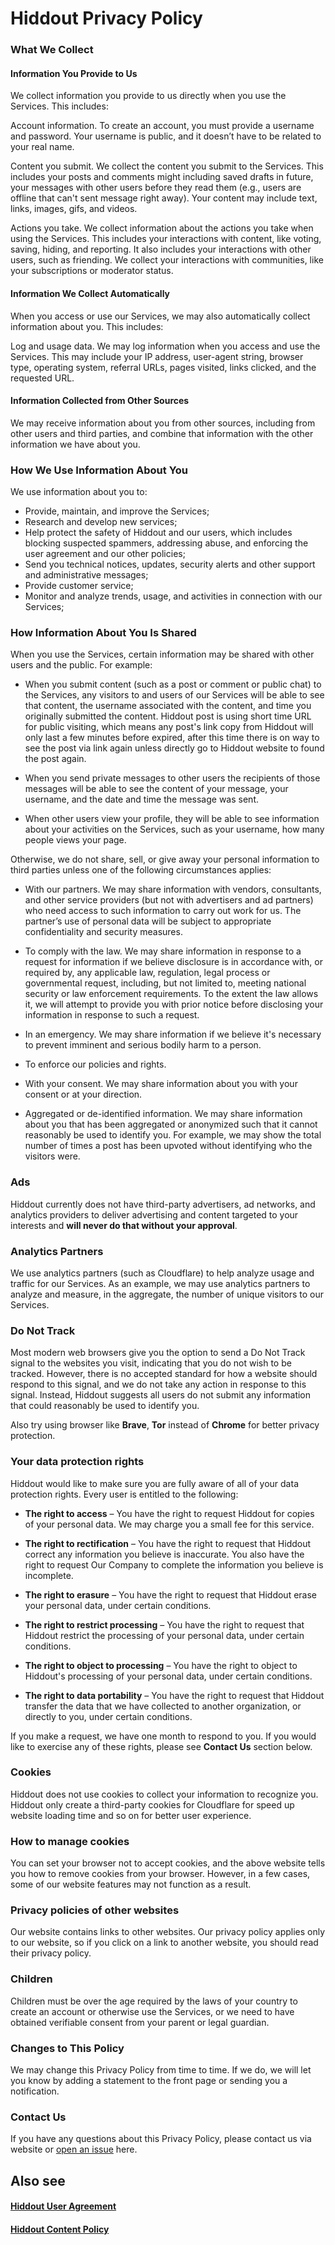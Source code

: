# Hiddout Privacy Policy
### What We Collect
#### Information You Provide to Us
We collect information you provide to us directly when you use the Services. This includes:

Account information.  To create an account, you must provide a username and password. 
Your username is public, and it doesn’t have to be related to your real name. 

Content you submit.  We collect the content you submit to the Services. 
This includes your posts and comments might including saved drafts in future, your messages with other users before they read them (e.g., users are offline that can't sent message right away).
Your content may include text, links, images, gifs, and videos.

Actions you take.  We collect information about the actions you take when using the Services. 
This includes your interactions with content, like voting, saving, hiding, and reporting. 
It also includes your interactions with other users, such as friending. We collect your interactions with communities, like your subscriptions or moderator status. 

#### Information We Collect Automatically
When you access or use our Services, we may also automatically collect information about you. This includes:

Log and usage data.  We may log information when you access and use the Services. 
This may include your IP address, user-agent string, browser type, operating system, referral URLs, pages visited, links clicked, and the requested URL. 

#### Information Collected from Other Sources
We may receive information about you from other sources, including from other users and third parties, and combine that information with the other information we have about you.

### How We Use Information About You
We use information about you to:
* Provide, maintain, and improve the Services;
* Research and develop new services;
* Help protect the safety of Hiddout and our users, which includes blocking suspected spammers, addressing abuse, and enforcing the user agreement and our other policies;
* Send you technical notices, updates, security alerts and other support and administrative messages;
* Provide customer service;
* Monitor and analyze trends, usage, and activities in connection with our Services;

### How Information About You Is Shared
When you use the Services, certain information may be shared with other users and the public. For example:

* When you submit content (such as a post or comment or public chat) to the Services, any visitors to and users of our Services will be able to see that content, the username associated with the content, and time you originally submitted the content.
Hiddout post is using short time URL for public visiting, which means any post's link copy from Hiddout will only last a few minutes before expired, after this time there is on way to see the post via link again unless directly go to Hiddout website to found the post again.

* When you send private messages to other users the recipients of those messages will be able to see the content of your message, your username, and the date and time the message was sent. 

* When other users view your profile, they will be able to see information about your activities on the Services, such as your username, how many people views your page.

Otherwise, we do not share, sell, or give away your personal information to third parties unless one of the following circumstances applies:
* With our partners.  We may share information with vendors, consultants, and other service providers (but not with advertisers and ad partners) who need access to such information to carry out work for us. The partner’s use of personal data will be subject to appropriate confidentiality and security measures.

* To comply with the law.  We may share information in response to a request for information if we believe disclosure is in accordance with, or required by, any applicable law, regulation, legal process or governmental request, including, but not limited to, meeting national security or law enforcement requirements. To the extent the law allows it, we will attempt to provide you with prior notice before disclosing your information in response to such a request.

* In an emergency.  We may share information if we believe it's necessary to prevent imminent and serious bodily harm to a person.

* To enforce our policies and rights.

* With your consent.  We may share information about you with your consent or at your direction.

* Aggregated or de-identified information.  We may share information about you that has been aggregated or anonymized such that it cannot reasonably be used to identify you. For example, we may show the total number of times a post has been upvoted without identifying who the visitors were.

### Ads
Hiddout currently does not have third-party advertisers, ad networks, and analytics providers to deliver advertising and content targeted to your interests and **will never do that without your approval**. 

### Analytics Partners
We use analytics partners (such as Cloudflare) to help analyze usage and traffic for our Services. As an example, we may use analytics partners to analyze and measure, in the aggregate, the number of unique visitors to our Services.

### Do Not Track
Most modern web browsers give you the option to send a Do Not Track signal to the websites you visit, indicating that you do not wish to be tracked. However, there is no accepted standard for how a website should respond to this signal, and we do not take any action in response to this signal. 
Instead, Hiddout suggests all users do not submit any information that could reasonably be used to identify you.

Also try using browser like **Brave**, **Tor** instead of **Chrome** for better privacy protection. 

### Your data protection rights
Hiddout would like to make sure you are fully aware of all of your data protection rights. Every user is entitled to the following:

* **The right to access** – You have the right to request Hiddout for copies of your personal data. We may charge you a small fee for this service.

* **The right to rectification** – You have the right to request that Hiddout correct any information you believe is inaccurate. You also have the right to request Our Company to complete the information you believe is incomplete.

* **The right to erasure** – You have the right to request that Hiddout erase your personal data, under certain conditions.

* **The right to restrict processing** – You have the right to request that Hiddout restrict the processing of your personal data, under certain conditions.

* **The right to object to processing** – You have the right to object to Hiddout's processing of your personal data, under certain conditions.

* **The right to data portability** – You have the right to request that Hiddout transfer the data that we have collected to another organization, or directly to you, under certain conditions.

If you make a request, we have one month to respond to you. If you would like to exercise any of these rights, please see **Contact Us** section below.

### Cookies
Hiddout does not use cookies to collect your information to recognize you. Hiddout only create a third-party cookies for Cloudflare for speed up website loading time and so on for better user experience.

### How to manage cookies
You can set your browser not to accept cookies, and the above website tells you how to remove cookies from your browser. However, in a few cases, some of our website features may not function as a result.

### Privacy policies of other websites
Our website contains links to other websites. Our privacy policy applies only to our website, so if you click on a link to another website, you should read their privacy policy.

### Children
Children must be over the age required by the laws of your country to create an account or otherwise use the Services, or we need to have obtained verifiable consent from your parent or legal guardian.

### Changes to This Policy
We may change this Privacy Policy from time to time. If we do, we will let you know by adding a statement to the front page or sending you a notification.

### Contact Us
If you have any questions about this Privacy Policy, please contact us via website or [open an issue](https://github.com/hiddout/hiddout-policies/issues) here.

## Also see
#### [Hiddout User Agreement](https://github.com/hiddout/hiddout-policies/blob/master/UserAgreement.md)

#### [Hiddout Content Policy](https://github.com/hiddout/hiddout-policies/blob/master/ContentPolicy.md)
